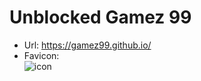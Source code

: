 # Unblocked Gamez 99
- Url: https://gamez99.github.io/
- Favicon:<br/>
![icon](https://gamez99.github.io/!assets/img/readme.md_icon_showcase.png)
